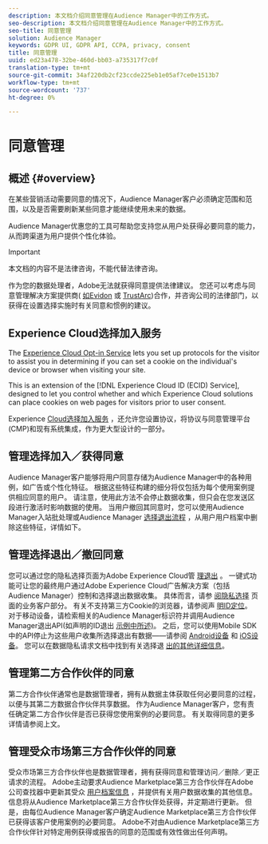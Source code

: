 ```yaml
---
description: 本文档介绍同意管理在Audience Manager中的工作方式。
seo-description: 本文档介绍同意管理在Audience Manager中的工作方式。
seo-title: 同意管理
solution: Audience Manager
keywords: GDPR UI, GDPR API, CCPA, privacy, consent
title: 同意管理
uuid: ed23a478-32be-460d-bb03-a735317f7c0f
translation-type: tm+mt
source-git-commit: 34af220db2cf23ccde225eb1e05af7ce0e1513b7
workflow-type: tm+mt
source-wordcount: '737'
ht-degree: 0%

---
```



# 同意管理

## 概述 {#overview}

在某些营销活动需要同意的情况下，Audience Manager客户必须确定范围和范围，以及是否需要刷新某些同意才能继续使用未来的数据。

Audience Manager优惠您的工具可帮助您支持您从用户处获得必要同意的能力，从而跨渠道为用户提供个性化体验。

>[!IMPORTANT]
>
> 本文档的内容不是法律咨询，不能代替法律咨询。
>
> 作为您的数据处理者，Adobe无法就获得同意提供法律建议。 您还可以考虑与同意管理解决方案提供商( [如Evidon](https://theblog.adobe.com/evidon-builds-gdpr-universal-consent-integration-with-launch-by-adobe/) 或 [TrustArc](https://theblog.adobe.com/trustarc-builds-consent-integration-launch-adobe/))合作，并咨询公司的法律部门，以获得在设置选择实施时有关同意和惯例的建议。

## Experience Cloud选择加入服务

The [Experience Cloud Opt-in Service](https://docs.adobe.com/content/help/en/id-service/using/implementation/opt-in-service/optin-overview.html) lets you set up protocols for the visitor to assist you in determining if you can set a cookie on the individual&#39;s device or browser when visiting your site.

This is an extension of the [!DNL Experience Cloud ID (ECID) Service], designed to let you control whether and which Experience Cloud solutions can place cookies on web pages for visitors prior to user consent.

Experience [Cloud选择加入服务](https://docs.adobe.com/content/help/en/id-service/using/implementation/opt-in-service/optin-overview.html) ，还允许您设置协议，将协议与同意管理平台(CMP)和现有系统集成，作为更大型设计的一部分。

## 管理选择加入／获得同意

Audience Manager客户能够将用户同意存储为Audience Manager中的各种用例，如广告或个性化特征。 根据这些特征构建的细分将仅包括为每个使用案例提供相应同意的用户。 请注意，使用此方法不会停止数据收集，但只会在您发送区段进行激活时影响数据的使用。 当用户撤回其同意时，您可以使用Audience Manager入站批处理或Audience Manager [选择退出流程](../../integration/sending-audience-data/batch-data-transfer-explained/inbound-file-contents.md) ，从用户用户档案中删除这些特征，详情如下。

## 管理选择退出／撤回同意

您可以通过您的隐私选择页面为Adobe Experience Cloud管 [理退出](https://www.adobe.com/privacy/opt-out.html#customeruse) 。 一键式功能可让您的最终用户通过Adobe Experience Cloud广告解决方案（包括Audience Manager）控制和选择退出数据收集。 具体而言，请参 [阅隐私选择](https://www.adobe.com/privacy/opt-out.html#customeruse) 页面的业务客户部分。 有关不支持第三方Cookie的浏览器，请参阅声 [明ID定位](../../features/declared-ids.md#declared-id-targeting)。 对于移动设备，请检索相关的Audience Manager标识符并调用Audience Manager退出API(如声明的ID退出 [示例中所述)](../../features/declared-ids.md#opt-out-examples)。 之后，您可以使用Mobile SDK中的API停止为这些用户收集所选择退出有数据——请参阅 [Android设备](https://docs.adobe.com/content/help/en/mobile-services/android/gdpr-privacy-android/privacy.html) 和 [iOS设备](https://docs.adobe.com/content/help/en/mobile-services/ios/privacy-gdpr-ios/privacy.html)。 您可以在数据隐私请求文档中找到有关选择退 [出的其他详细信息](../../overview/data-security-and-privacy/data-privacy-requests.md)。

## 管理第二方合作伙伴的同意

第二方合作伙伴通常也是数据管理者，拥有从数据主体获取任何必要同意的过程，以便与其第二方数据合作伙伴共享数据。 作为Audience Manager客户，您有责任确定第二方合作伙伴是否已获得您使用案例的必要同意。 有关取得同意的更多详情请参阅上文。

## 管理受众市场第三方合作伙伴的同意

受众市场第三方合作伙伴也是数据管理者，拥有获得同意和管理访问／删除／更正请求的流程。 Adobe主动要求Audience Marketplace第三方合作伙伴在Adobe公司查找器中更新其受众 [用户档案信息](https://www.adobe-audience-finder.com/) ，并提供有关用户数据收集的其他信息。 信息将从Audience Marketplace第三方合作伙伴处获得，并定期进行更新。 但是，由每位Audience Manager客户确定Audience Marketplace第三方合作伙伴已获得该客户使用案例的必要同意。 Adobe不对由Audience Marketplace第三方合作伙伴针对特定用例获得或报告的同意的范围或有效性做出任何声明。
